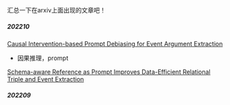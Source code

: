 汇总一下在arxiv上面出现的文章吧！

##### 202210

[Causal Intervention-based Prompt Debiasing for Event Argument Extraction](https://arxiv.org/abs/2210.01561)

- 因果推理，prompt

[Schema-aware Reference as Prompt Improves Data-Efficient Relational Triple and Event Extraction](https://arxiv.org/abs/2210.10709)




##### 202209

